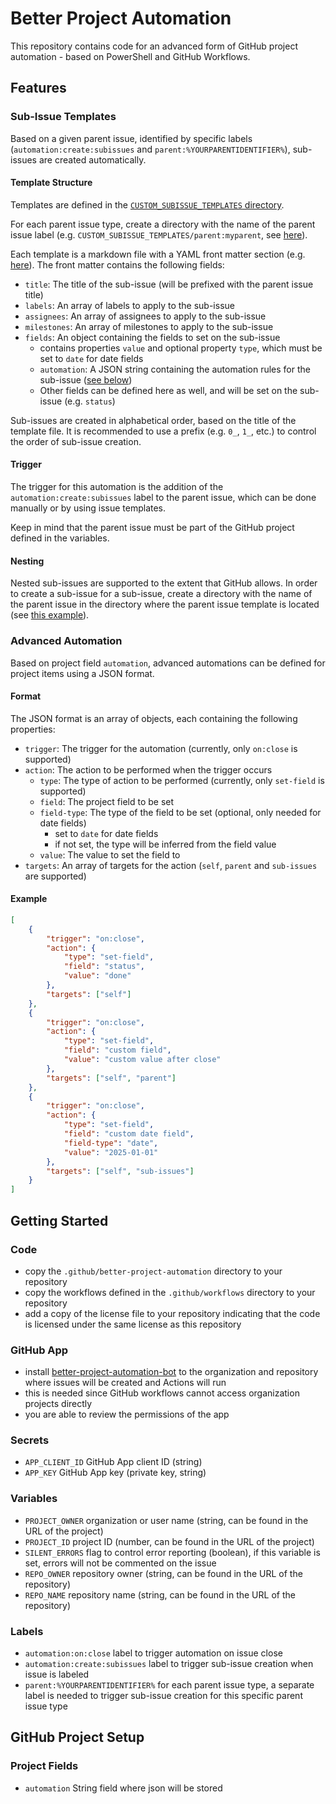 # Better Project Automation

This repository contains code for an advanced form of GitHub project automation - based on PowerShell and GitHub Workflows.

## Features

### Sub-Issue Templates

Based on a given parent issue, identified by specific labels (`automation:create:subissues` and `parent:%YOURPARENTIDENTIFIER%`), sub-issues are created automatically.

#### Template Structure

Templates are defined in the [`CUSTOM_SUBISSUE_TEMPLATES` directory](./.github/better-project-automation/CUSTOM_SUBISSUE_TEMPLATES/).

For each parent issue type, create a directory with the name of the parent issue label (e.g. `CUSTOM_SUBISSUE_TEMPLATES/parent:myparent`, see [here](.github/better-project-automation/CUSTOM_SUBISSUE_TEMPLATES/parent:myparent)).

Each template is a markdown file with a YAML front matter section (e.g. [here](.github/better-project-automation/CUSTOM_SUBISSUE_TEMPLATES/parent:myparent/0_my-entry-issue.md)).
The front matter contains the following fields:

- `title`: The title of the sub-issue (will be prefixed with the parent issue title)
- `labels`: An array of labels to apply to the sub-issue
- `assignees`: An array of assignees to apply to the sub-issue
- `milestones`: An array of milestones to apply to the sub-issue
- `fields`: An object containing the fields to set on the sub-issue
  - contains properties `value` and optional property `type`, which must be set to `date` for date fields
  - `automation`: A JSON string containing the automation rules for the sub-issue ([see below](#advanced-automation))
  - Other fields can be defined here as well, and will be set on the sub-issue (e.g. `status`)

Sub-issues are created in alphabetical order, based on the title of the template file.
It is recommended to use a prefix (e.g. `0_`, `1_`, etc.) to control the order of sub-issue creation.

#### Trigger

The trigger for this automation is the addition of the `automation:create:subissues` label to the parent issue, which can be done manually or by using issue templates.

Keep in mind that the parent issue must be part of the GitHub project defined in the variables.

#### Nesting

Nested sub-issues are supported to the extent that GitHub allows.
In order to create a sub-issue for a sub-issue, create a directory with the name of the parent issue in the directory where the parent issue template is located (see [this example](.github/better-project-automation/CUSTOM_SUBISSUE_TEMPLATES/parent:myparent/1_my-second-issue)).

### Advanced Automation

Based on project field `automation`, advanced automations can be defined for project items using a JSON format.

#### Format

The JSON format is an array of objects, each containing the following properties:

- `trigger`: The trigger for the automation (currently, only `on:close` is supported)
- `action`: The action to be performed when the trigger occurs
  - `type`: The type of action to be performed (currently, only `set-field` is supported)
  - `field`: The project field to be set
  - `field-type`: The type of the field to be set (optional, only needed for date fields)
    - set to `date` for date fields
    - if not set, the type will be inferred from the field value
  - `value`: The value to set the field to
- `targets`: An array of targets for the action (`self`, `parent` and `sub-issues` are supported)

#### Example

```json
[
    {
        "trigger": "on:close",
        "action": {
            "type": "set-field",
            "field": "status",
            "value": "done"
        },
        "targets": ["self"]
    },
    {
        "trigger": "on:close",
        "action": {
            "type": "set-field",
            "field": "custom field",
            "value": "custom value after close"
        },
        "targets": ["self", "parent"]
    },
    {
        "trigger": "on:close",
        "action": {
            "type": "set-field",
            "field": "custom date field",
            "field-type": "date",
            "value": "2025-01-01"
        },
        "targets": ["self", "sub-issues"]
    }
]
```

## Getting Started

### Code

- copy the `.github/better-project-automation` directory to your repository
- copy the workflows defined in the `.github/workflows` directory to your repository
- add a copy of the license file to your repository indicating that the code is licensed under the same license as this repository

### GitHub App

- install [better-project-automation-bot](https://github.com/apps/better-project-automation-bot) to the organization and repository where issues will be created and Actions will run
- this is needed since GitHub workflows cannot access organization projects directly
- you are able to review the permissions of the app

### Secrets

- `APP_CLIENT_ID` GitHub App client ID (string)
- `APP_KEY` GitHub App key (private key, string)

### Variables

- `PROJECT_OWNER` organization or user name (string, can be found in the URL of the project)
- `PROJECT_ID` project ID (number, can be found in the URL of the project)
- `SILENT_ERRORS` flag to control error reporting (boolean), if this variable is set, errors will not be commented on the issue
- `REPO_OWNER` repository owner (string, can be found in the URL of the repository)
- `REPO_NAME` repository name (string, can be found in the URL of the repository)

### Labels

- `automation:on:close` label to trigger automation on issue close
- `automation:create:subissues` label to trigger sub-issue creation when issue is labeled
- `parent:%YOURPARENTIDENTIFIER%` for each parent issue type, a separate label is needed to trigger sub-issue creation for this specific parent issue type

## GitHub Project Setup

### Project Fields

- `automation` String field where json will be stored

